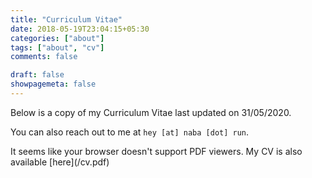 ```yaml
---
title: "Curriculum Vitae"
date: 2018-05-19T23:04:15+05:30
categories: ["about"]
tags: ["about", "cv"]
comments: false

draft: false
showpagemeta: false
---
```



Below is a copy of my Curriculum Vitae last updated on 31/05/2020.

You can also reach out to me at `hey [at] naba [dot] run`.

<object data="/cv.pdf#pagemode=none" type="application/pdf" width="100%" height="900px">
<p>It seems like your browser doesn't support PDF viewers. My CV is also available [here](/cv.pdf)</p>
</object>
